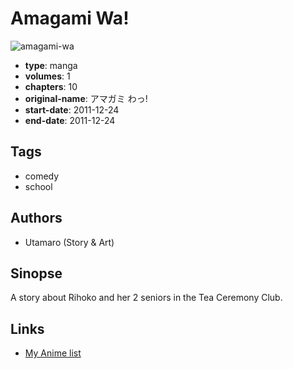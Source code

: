 # Amagami Wa!

![amagami-wa](https://cdn.myanimelist.net/images/manga/2/160637.jpg)

-   **type**: manga
-   **volumes**: 1
-   **chapters**: 10
-   **original-name**: アマガミ わっ!
-   **start-date**: 2011-12-24
-   **end-date**: 2011-12-24

## Tags

-   comedy
-   school

## Authors

-   Utamaro (Story & Art)

## Sinopse

A story about Rihoko and her 2 seniors in the Tea Ceremony Club.

## Links

-   [My Anime list](https://myanimelist.net/manga/91090/Amagami_Wa)
